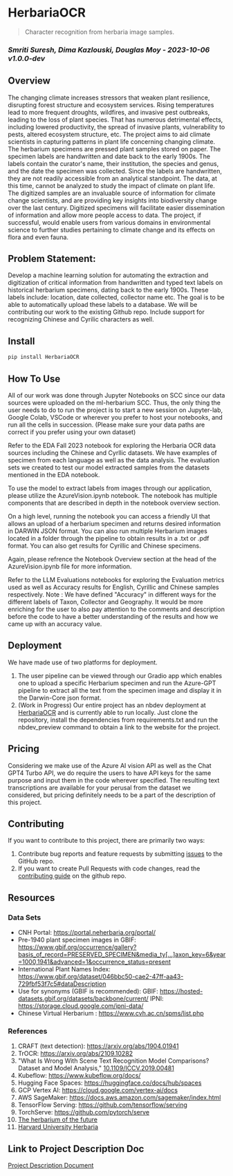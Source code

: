 # HerbariaOCR

> Character recognition from herbaria image samples.

### *Smriti Suresh, Dima Kazlouski, Douglas Moy - 2023-10-06 v1.0.0-dev*

## Overview

The changing climate increases stressors that weaken plant resilience, disrupting forest structure and ecosystem services. Rising temperatures lead to more frequent droughts, wildfires, and invasive pest outbreaks, leading to the loss of plant species. That has numerous detrimental effects, including lowered productivity, the spread of invasive plants, vulnerability to pests, altered ecosystem structure, etc. The project aims to aid climate scientists in capturing patterns in plant life concerning changing climate.
The herbarium specimens are pressed plant samples stored on paper. The specimen labels are handwritten and date back to the early 1900s. The labels contain the curator's name, their institution, the species and genus, and the date the specimen was collected. Since the labels are handwritten, they are not readily accessible from an analytical standpoint. The data, at this time, cannot be analyzed to study the impact of climate on plant life.
The digitized samples are an invaluable source of information for climate change scientists, and are providing key insights into biodiversity change over the last century. Digitized specimens will facilitate easier dissemination of information and allow more people access to data. The project, if successful, would enable users from various domains in environmental science to further studies pertaining to climate change and its effects on flora and even fauna.

## Problem Statement:

Develop a machine learning solution for automating the extraction and digitization of critical information from handwritten and typed text labels on historical herbarium specimens, dating back to the early 1900s. These labels include: location, date collected, collector name etc. The goal is to be able to automatically upload these labels to a database. We will be contributing our work to the existing Github repo.
Include support for recognizing Chinese and Cyrilic characters as well.

## Install

```sh
pip install HerbariaOCR
```

## How To Use

All of our work was done through Jupyter Notebooks on SCC since our data sources were uploaded on the ml-herbarium SCC. Thus, the only thing the user needs to do to run the project is to start a new session on Jupyter-lab, Google Colab, VSCode or wherever you prefer to host your notebooks, and run all the cells in succession. (Please make sure your data paths are correct if you prefer using your own dataset)

Refer to the EDA Fall 2023 notebook for exploring the Herbaria OCR data sources including the Chinese and Cyrllic datasets. We have examples of specimen from each language as well as the data analysis.
The evaluation sets we created to test our model extracted samples from the datasets mentioned in the EDA notebook.

To use the model to extract labels from images through our application, please utilize the AzureVision.ipynb notebook. The notebook has multiple components that are described in depth in the notebook overview section.

On a high level, running the notebook you can access a friendly UI that allows an upload of a herbarium specimen and returns desired information in DARWIN JSON format. You can also run multiple Herbarium images located in a folder through the pipeline to obtain results in a .txt or .pdf format. You can also get results for Cyrillic and Chinese specimens.

Again, please refrence the Notebook Overview section at the head of the AzureVision.ipynb file for more information.

Refer to the LLM Evaluations notebooks for exploring the Evaluation metrics used as well as Accuracy results for English, Cyrillic and Chinese samples respectively.
Note : We have defined "Accuracy" in different ways for the different labels of Taxon, Collector and Geography. It would be more enriching for the user to also pay attention to the comments and description before the code to have a better understanding of the results and how we came up with an accuracy value.

## Deployment

We have made use of two platforms for deployment.
1. The user pipeline can be viewed through our Gradio app which enables one to upload a specific Herbarium specimen and run the Azure-GPT pipeline to extract all the text from the specimen image and display it in the Darwin-Core json format. 
2. (Work in Progress) Our entire project has an nbdev deployment at [HerbariaOCR](https://github.com/BU-Spark/HerbariaOCR) and is currently able to run locally. Just clone the repository, install the dependencies from requirements.txt and run the nbdev_preview command to obtain a link to the website for the project. 

## Pricing

Considering we make use of the Azure AI vision API as well as the Chat GPT4 Turbo API, we do require the users to have API keys for the same purpose and input them in the code wherever specified. The resulting text transcriptions are available for your perusal from the dataset we considered, but pricing definitely needs to be a part of the description of this project.

## Contributing

If you want to contribute to this project, there are primarily two ways:

1. Contribute bug reports and feature requests by submitting [issues](https://github.com/BU-Spark/HerbariaOCR/issues) to the GitHub repo.
2. If you want to create Pull Requests with code changes, read the [contributing guide](https://github.com/BU-Spark/HerbariaOCR/blob/main/CONTRIBUTING.md) on the github repo.

## Resources

### Data Sets

- CNH Portal: https://portal.neherbaria.org/portal/
- Pre-1940 plant specimen images in GBIF: https://www.gbif.org/occurrence/gallery?basis_of_record=PRESERVED_SPECIMEN&media_ty[…]axon_key=6&year=1000,1941&advanced=1&occurrence_status=present  
- International Plant Names Index: https://www.gbif.org/dataset/046bbc50-cae2-47ff-aa43-729fbf53f7c5#dataDescription
- Use for synonyms (GBIF is recommended):
GBIF: https://hosted-datasets.gbif.org/datasets/backbone/current/
IPNI:  https://storage.cloud.google.com/ipni-data/
- Chinese Virtual Herbarium : https://www.cvh.ac.cn/spms/list.php


### References

1. CRAFT (text detection): https://arxiv.org/abs/1904.01941
2. TrOCR: https://arxiv.org/abs/2109.10282
3. "What Is Wrong With Scene Text Recognition Model Comparisons? Dataset and Model Analysis," [10.1109/ICCV.2019.00481](https://doi.org/10.1109/ICCV.2019.00481)
4. Kubeflow: https://www.kubeflow.org/docs/
5. Hugging Face Spaces: https://huggingface.co/docs/hub/spaces
6. GCP Vertex AI: https://cloud.google.com/vertex-ai/docs
7. AWS SageMaker: https://docs.aws.amazon.com/sagemaker/index.html
8. TensorFlow Serving: https://github.com/tensorflow/serving
9. TorchServe: https://github.com/pytorch/serve
10. [The herbarium of the future](https://www.cell.com/trends/ecology-evolution/fulltext/S0169-5347(22)00295-6)
11. [Harvard University Herbaria](https://huh.harvard.edu/mission)

## Link to Project Description Doc

[Project Description Document](https://docs.google.com/document/d/1dZnUwqAI2QuPxcOWMhyFHBAfiDxz1-M_trMtQh8flsA/edit#heading=h.uoj40lvdvnl3)

